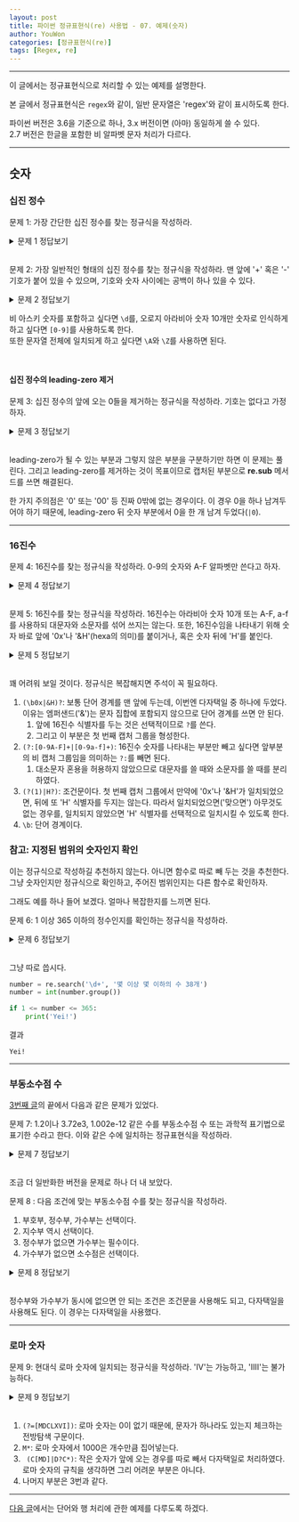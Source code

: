 ```yaml
---
layout: post
title: 파이썬 정규표현식(re) 사용법 - 07. 예제(숫자)
author: YouWon
categories: [정규표현식(re)]
tags: [Regex, re]
---
```


---

이 글에서는 정규표현식으로 처리할 수 있는 예제를 설명한다.

본 글에서 정규표현식은 `regex`와 같이, 일반 문자열은 'regex'와 같이 표시하도록 한다.

파이썬 버전은 3.6을 기준으로 하나, 3.x 버전이면 (아마) 동일하게 쓸 수 있다.  
2.7 버전은 한글을 포함한 비 알파벳 문자 처리가 다르다.

---

## 숫자

### 십진 정수

문제 1: 가장 간단한 십진 정수를 찾는 정규식을 작성하라.
<details>
    <summary>문제 1 정답보기</summary>
    <p>r'\b[0-9]+\b'</p>
</details>

<br>

문제 2: 가장 일반적인 형태의 십진 정수를 찾는 정규식을 작성하라. 맨 앞에 '+' 혹은 '-' 기호가 붙어 있을 수 있으며, 기호와 숫자 사이에는 공백이 하나 있을 수 있다.
<details>
    <summary>문제 2 정답보기</summary>
    <p>r'(?:[+-] ?)?\b\d+\b'</p>
</details>

비 아스키 숫자를 포함하고 싶다면 `\d`를, 오로지 아라비아 숫자 10개만 숫자로 인식하게 하고 싶다면 `[0-9]`를 사용하도록 한다.  
또한 문자열 전체에 일치되게 하고 싶다면 `\A`와 `\Z`를 사용하면 된다.

<br>

#### 십진 정수의 leading-zero 제거


문제 3: 십진 정수의 앞에 오는 0들을 제거하는 정규식을 작성하라. 기호는 없다고 가정하자.
<details>
    <summary>문제 3 정답보기</summary>
    <p>re.sub(r'\b0*([1-9][0-9]*|0)\b', r'\1', string)</p>
</details>

<br>

leading-zero가 될 수 있는 부분과 그렇지 않은 부분을 구분하기만 하면 이 문제는 풀린다. 그리고 leading-zero를 제거하는 것이 목표이므로 캡처된 부분으로 **re.sub** 메서드를 쓰면 해결된다.

한 가지 주의점은 '0' 또는 '00' 등 진짜 0밖에 없는 경우이다. 이 경우 0을 하나 남겨두어야 하기 때문에, leading-zero 뒤 숫자 부분에서 0을 한 개 남겨 두었다(`|0`).

---

### 16진수

문제 4: 16진수를 찾는 정규식을 작성하라. 0-9의 숫자와 A-F 알파벳만 쓴다고 하자.
<details>
    <summary>문제 4 정답보기</summary>
    <p>r'\A[0-9A-F]+\Z'</p>
</details>

<br>

문제 5: 16진수를 찾는 정규식을 작성하라. 16진수는 아라비아 숫자 10개 또는 A-F, a-f를 사용하되 대문자와 소문자를 섞어 쓰지는 않는다. 또한, 16진수임을 나타내기 위해 숫자 바로 앞에 '0x'나 '&H'(hexa의 의미)를 붙이거나, 혹은 숫자 뒤에 'H'를 붙인다.
<details>
    <summary>문제 5 정답보기</summary>
    <p>r'(\b0x|&H)?(?:[0-9A-F]+|[0-9a-f]+)(?(1)|H?)\b'</p>
</details>

<br>

꽤 어려워 보일 것이다. 정규식은 복잡해지면 주석이 꼭 필요하다.

1. `(\b0x|&H)?`: 보통 단어 경계를 맨 앞에 두는데, 이번엔 다자택일 중 하나에 두었다. 이유는 엠퍼샌드('&')는 문자 집합에 포함되지 않으므로 단어 경계를 쓰면 안 된다. 
    1. 앞에 16진수 식별자를 두는 것은 선택적이므로 `?`를 쓴다.
    2. 그리고 이 부분은 첫 번째 캡처 그룹을 형성한다.
2. `(?:[0-9A-F]+|[0-9a-f]+)`: 16진수 숫자를 나타내는 부분만 빼고 싶다면 앞부분의 비 캡처 그룹임을 의미하는 `?:`를 빼면 된다.
    1. 대소문자 혼용을 허용하지 않았으므로 대문자를 쓸 때와 소문자를 쓸 때를 분리하였다.
3. `(?(1)|H?)`: 조건문이다. 첫 번째 캡처 그룹에서 만약에 '0x'나 '&H'가 일치되었으면, 뒤에 또 'H' 식별자를 두지는 않는다. 따라서 일치되었으면('맞으면') 아무것도 없는 경우를, 일치되지 않았으면 'H' 식별자를 선택적으로 일치시킬 수 있도록 한다.
4. `\b`: 단어 경계이다.


### 참고: 지정된 범위의 숫자인지 확인

이는 정규식으로 작성하길 추천하지 않는다. 아니면 함수로 따로 빼 두는 것을 추천한다.  
그냥 숫자인지만 정규식으로 확인하고, 주어진 범위인지는 다른 함수로 확인하자.

그래도 예를 하나 들어 보겠다. 얼마나 복잡한지를 느끼면 된다.

문제 6: 1 이상 365 이하의 정수인지를 확인하는 정규식을 작성하라.
<details>
    <summary>문제 6 정답보기</summary>
    <p>r'(36[0-5]|3[0-5][0-9]|[12][0-9]{2}|[1-9][0-9]?)'</p>
</details>

<br>

그냥 따로 씁시다.

```python
number = re.search('\d+', '몇 이상 몇 이하의 수 38개')
number = int(number.group())

if 1 <= number <= 365:
    print('Yei!')
```
결과
```
Yei!
```

---

### 부동소수점 수 

[3번째 글](https://greeksharifa.github.io/%EC%A0%95%EA%B7%9C%ED%91%9C%ED%98%84%EC%8B%9D(re)/2018/07/22/regex-usage-03-basic/)의 끝에서 다음과 같은 문제가 있었다.

문제 7: 1.2이나 3.72e3, 1.002e-12 같은 수를 부동소수점 수 또는 과학적 표기법으로 표기한 수라고 한다. 이와 같은 수에 일치하는 정규표현식을 작성하라.
<details>
    <summary>문제 7 정답보기</summary>
    <p>r'\b\d*\.\d+(e\d+)?'</p>
</details>

<br>

조금 더 일반화한 버전을 문제로 하나 더 내 보았다.

문제 8 : 다음 조건에 맞는 부동소수점 수를 찾는 정규식을 작성하라.
1. 부호부, 정수부, 가수부는 선택이다.
2. 지수부 역시 선택이다.
3. 정수부가 없으면 가수부는 필수이다.
4. 가수부가 없으면 소수점은 선택이다.

<details>
    <summary>문제 8 정답보기</summary>
    <p>r'[+-]?(\b[0-9]+(\.[0-9]*)?|\.[0-9]+)([eE][+-]?[0-9]+\b)?'</p>
</details>

<br>

정수부와 가수부가 동시에 없으면 안 되는 조건은 조건문을 사용해도 되고, 다자택일을 사용해도 된다. 이 경우는 다자택일을 사용했다.

---


### 로마 숫자

문제 9: 현대식 로마 숫자에 일치되는 정규식을 작성하라. 'IV'는 가능하고, 'IIII'는 불가능하다.
<details>
    <summary>문제 9 정답보기</summary>
    <p>r'\b(?=[MDCLXVI])M*(C[MD]|D?C*)(X[CL]|L?X*)(I[XV]|V?I*)\b'</p>
</details>

<br>

1. `(?=[MDCLXVI])`: 로마 숫자는 0이 없기 때문에, 문자가 하나라도 있는지 체크하는 전방탐색 구문이다.
2. `M*`: 로마 숫자에서 1000은 개수만큼 집어넣는다.
3. ` (C[MD]|D?C*)`: 작은 숫자가 앞에 오는 경우를 따로 빼서 다자택일로 처리하였다. 로마 숫자의 규칙을 생각하면 그리 어려운 부분은 아니다.
4. 나머지 부분은 3번과 같다.


---

[다음 글](https://greeksharifa.github.io/%EC%A0%95%EA%B7%9C%ED%91%9C%ED%98%84%EC%8B%9D(re)/2018/08/06/regex-usage-08-example/)에서는 단어와 행 처리에 관한 예제를 다루도록 하겠다.
